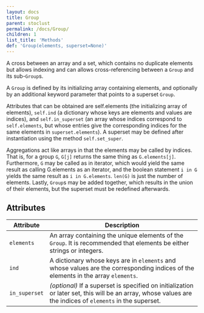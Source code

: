 ```yaml
---
layout: docs
title: Group
parent: stoclust
permalink: /docs/Group/
children: 1
list_title: 'Methods'
def: 'Group(elements, superset=None)'
---
```


A cross between an array and a set, which contains
no duplicate elements but allows indexing and can
allows cross-referencing between a `Group` and its sub-`Group`s.

A `Group` is defined by its initializing array containing elements,
and optionally by an additional keyword parameter that
points to a superset `Group`.

Attributes that can be obtained are self.elements (the initializing array of elements),
`self.ind` (a dictionary whose keys are elements and values are indices),
and `self.in_superset` (an array whose indices correspond
to `self.elements`, but whose entries give the corresponding indices
for the same elements in `superset.elements`). A superset may be defined
after instantiation using the method `self.set_super`.

Aggregations act like arrays in that the elements
may be called by indices. That is, for a group `G`, `G[j]`
returns the same thing as `G.elements[j]`. Furthermore,
`G` may be called as in iterator, which would yield the
same result as calling G.elements as an iterator,
and the boolean statement `i in G` yields the same
result as `i in G.elements`. `len(G)` is just the number of elements.
Lastly, `Group`s may be added together, which results
in the union of their elements, but the superset must be redefined
afterwards.

## Attributes

| Attribute | Description |
| --- | --- |
| `elements` | An array containing the unique elements of the `Group`. It is recommended that elements be either strings or integers. |
| `ind` | A dictionary whose keys are in `elements` and whose values are the corresponding indices of the elements in the array `elements`. |
| `in_superset` | *(optional)* If a superset is specified on initialization or later set, this will be an array, whose values are the indices of `elements` in the superset. |